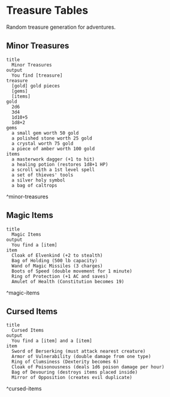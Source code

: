 # Treasure Tables

Random treasure generation for adventures.

## Minor Treasures

```perchance
title
  Minor Treasures
output
  You find [treasure]
treasure
  [gold] gold pieces
  [gems]
  [items]
gold
  2d6
  3d4
  1d10+5
  1d8+2
gems
  a small gem worth 50 gold
  a polished stone worth 25 gold
  a crystal worth 75 gold
  a piece of amber worth 100 gold
items
  a masterwork dagger (+1 to hit)
  a healing potion (restores 1d8+1 HP)
  a scroll with a 1st level spell
  a set of thieves' tools
  a silver holy symbol
  a bag of caltrops
```

^minor-treasures

## Magic Items

```perchance
title
  Magic Items
output
  You find a [item]
item
  Cloak of Elvenkind (+2 to stealth)
  Bag of Holding (500 lb capacity)
  Wand of Magic Missiles (3 charges)
  Boots of Speed (double movement for 1 minute)
  Ring of Protection (+1 AC and saves)
  Amulet of Health (Constitution becomes 19)
```

^magic-items

## Cursed Items

```perchance
title
  Cursed Items
output
  You find a [item] and a [item]
item
  Sword of Berserking (must attack nearest creature)
  Armor of Vulnerability (double damage from one type)
  Ring of Clumsiness (Dexterity becomes 6)
  Cloak of Poisonousness (deals 1d6 poison damage per hour)
  Bag of Devouring (destroys items placed inside)
  Mirror of Opposition (creates evil duplicate)
```

^cursed-items
